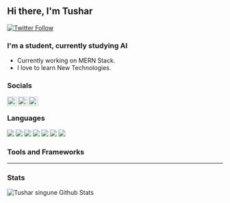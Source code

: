 ## Hi there, I'm Tushar

[![Twitter Follow](https://img.shields.io/twitter/follow/tusharsingune?color=1DA1F2&logo=Twitter&style=for-the-badge)](https://twitter.com/intent/follow?original_referer=https%3A%2F%2Fgithub.com%2Ftusharsingune&screen_name=tusharsingune)

### I'm a student, currently studying AI

- Currently working on MERN Stack.
- I love to learn New Technologies.

### Socials
[<img align="left" alt="Tushar Singune | Twitter" width="22px" src="https://simpleicons.org/icons/twitter.svg" />][twitter]
[<img align="left" alt="Tushar Singune | LinkedIn" width="22px" src="https://simpleicons.org/icons/linkedin.svg" />][linkedin]
[<img align="left" alt="Tushar Singune| Instagram" width="22px" src="https://simpleicons.org/icons/instagram.svg" />][instagram]

<br />

### Languages

<img src="https://img.shields.io/badge/javascript%20-%23323330.svg?&style=for-the-badge&logo=javascript&logoColor=%23F7DF1E"/> <img src="https://img.shields.io/badge/html5%20-%23E34F26.svg?&style=for-the-badge&logo=html5&logoColor=white"/>
<img src="https://img.shields.io/badge/css3%20-%231572B6.svg?&style=for-the-badge&logo=css3&logoColor=white"/>
<img src="https://img.shields.io/badge/python%20-%2314354C.svg?&style=for-the-badge&logo=python&logoColor=white"/>
<img src="https://img.shields.io/badge/c%20-%2300599C.svg?&style=for-the-badge&logo=c&logoColor=white"/>
<img src="https://img.shields.io/badge/c++%20-%2300599C.svg?&style=for-the-badge&logo=c%2B%2B&ogoColor=white"/>
<img src="https://img.shields.io/badge/J-Java%20-%2300599C.svg?&style=for-the-badge&logo=%2B%2B&ogoColor=white"/>


### Tools and Frameworks



---

### Stats

<img align="left" alt="Tushar singune Github Stats" src="https://github-readme-stats.tsingune.vercel.app/api?username=tsingune&show_icons=true&hide_border=true&count_private=true" />

[twitter]: https://twitter.com/tusharsingune
[linkedin]: https://www.linkedin.com/in/tushar-singune-581b86134/
[instagram]: https://www.instagram.com/tushar_singune/
